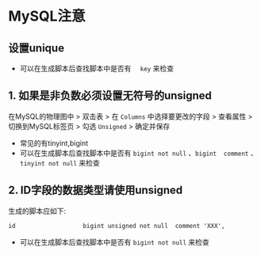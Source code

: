 # MySQL注意

## 设置unique

- 可以在生成脚本后查找脚本中是否有 `   key ` 来检查

## 1. 如果是非负数必须设置无符号的unsigned

在MySQL的物理图中 > 双击表 > 在 `Columns` 中选择要更改的字段 > 查看属性 > 切换到MySQL标签页 > 勾选 `Unsigned` > 确定并保存

- 常见的有tinyint,bigint
- 可以在生成脚本后查找脚本中是否有 `bigint not null` 、`bigint  comment` 、 `tinyint not null` 来检查

## 2. ID字段的数据类型请使用unsigned

生成的脚本应如下:

```txt
id                   bigint unsigned not null  comment 'XXX',
```

- 可以在生成脚本后查找脚本中是否有 `bigint not null` 来检查
